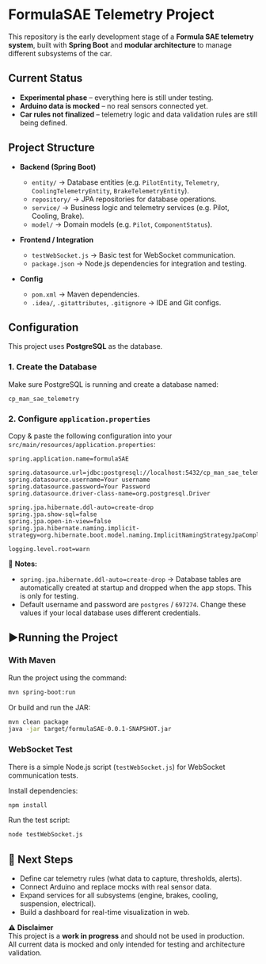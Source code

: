 # FormulaSAE Telemetry Project 

This repository is the early development stage of a **Formula SAE telemetry system**, built with **Spring Boot** and **modular architecture** to manage different subsystems of the car.

## Current Status
- **Experimental phase** – everything here is still under testing.  
- **Arduino data is mocked** – no real sensors connected yet.  
- **Car rules not finalized** – telemetry logic and data validation rules are still being defined.  

## Project Structure
- **Backend (Spring Boot)**  
  - `entity/` → Database entities (e.g. `PilotEntity`, `Telemetry`, `CoolingTelemetryEntity`, `BrakeTelemetryEntity`).  
  - `repository/` → JPA repositories for database operations.  
  - `service/` → Business logic and telemetry services (e.g. Pilot, Cooling, Brake).  
  - `model/` → Domain models (e.g. `Pilot`, `ComponentStatus`).  

- **Frontend / Integration**  
  - `testWebSocket.js` → Basic test for WebSocket communication.  
  - `package.json` → Node.js dependencies for integration and testing.  

- **Config**  
  - `pom.xml` → Maven dependencies.  
  - `.idea/`, `.gitattributes`, `.gitignore` → IDE and Git configs.  

## Configuration

This project uses **PostgreSQL** as the database.  

### 1. Create the Database
Make sure PostgreSQL is running and create a database named:

```
cp_man_sae_telemetry
```

### 2. Configure `application.properties`
Copy & paste the following configuration into your `src/main/resources/application.properties`:

```properties
spring.application.name=formulaSAE

spring.datasource.url=jdbc:postgresql://localhost:5432/cp_man_sae_telemetry
spring.datasource.username=Your username
spring.datasource.password=Your Password
spring.datasource.driver-class-name=org.postgresql.Driver

spring.jpa.hibernate.ddl-auto=create-drop
spring.jpa.show-sql=false
spring.jpa.open-in-view=false
spring.jpa.hibernate.naming.implicit-strategy=org.hibernate.boot.model.naming.ImplicitNamingStrategyJpaCompliantImpl

logging.level.root=warn
```

🔹 **Notes:**  
- `spring.jpa.hibernate.ddl-auto=create-drop` → Database tables are automatically created at startup and dropped when the app stops. This is only for testing.  
- Default username and password are `postgres` / `697274`. Change these values if your local database uses different credentials.  

## ▶Running the Project

### With Maven
Run the project using the command:

```bash
mvn spring-boot:run
```

Or build and run the JAR:

```bash
mvn clean package
java -jar target/formulaSAE-0.0.1-SNAPSHOT.jar
```

### WebSocket Test
There is a simple Node.js script (`testWebSocket.js`) for WebSocket communication tests.  

Install dependencies:

```bash
npm install
```

Run the test script:

```bash
node testWebSocket.js
```

## 🚀 Next Steps
- Define car telemetry rules (what data to capture, thresholds, alerts).  
- Connect Arduino and replace mocks with real sensor data.  
- Expand services for all subsystems (engine, brakes, cooling, suspension, electrical).  
- Build a dashboard for real-time visualization in web.  

⚠️ **Disclaimer**  
This project is a **work in progress** and should not be used in production.  
All current data is mocked and only intended for testing and architecture validation.